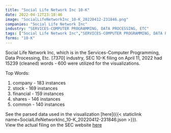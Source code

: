 ```yaml
---
title: "Social Life Network Inc 10-K"
date: 2022-04-12T23:18:46
image: "SocialLifeNetworkInc_10-K_20220412-231846.png"
companies: "Social Life Network Inc"
industry: "SERVICES-COMPUTER PROGRAMMING, DATA PROCESSING, ETC"
tags: ["Social Life Network Inc","SERVICES-COMPUTER PROGRAMMING, DATA PROCESSING, ETC.","04-11-2022","10-K"]
forms: "10-K"
---
```

Social Life Network Inc, which is in the Services-Computer Programming, Data Processing, Etc. [7370] industry, SEC 10-K filing on April 11, 2022 had 15239 (cleaned) words - 600 were utilized for the visualizations.

Top Words:
1. company - 183 instances
2. stock - 169 instances
3. financial - 159 instances
4. shares - 146 instances
5. common - 140 instances


See the parsed data used in the visualization [here]({{< staticlink name=SocialLifeNetworkInc_10-K_20220412-231846.json >}}).  
View the actual filing on the SEC website [here](https://www.sec.gov/Archives/edgar/data/1281984/0001493152-22-009607.txt)